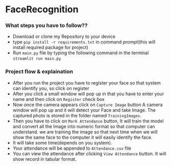 # FaceRecognition

### What steps you have to follow??
- Download or clone my Repository to your device
- type `pip install -r requirements.txt` in command prompt(this will install required package for project)
-  Run `main.py` file by typing the following command in the terminal `streamlit run main.py`


### Project flow & explaination
- After you run the project you have to register your face so that system can identify you, so click on register 
- After you click a small window will pop up in that you have to enter your name and then click on `Register` check box
- Now once the camera appears click on `Capture Image` button A camera window will pop up and it will detect your Face and take Image. The captured photo is stored in the folder named `TrainingImages`.
- Then you have to click on `Mark Attendance` button, It will train the model and convert all the Image into numeric format so that computer can understand. we are training the image so that next time when we will show the same face to the computer it will easily identify the face.
- It will take some time(depends on you system).
- Your attendance will be appended to  `Attendance.csv` file
- You can view the attendance after clicking `View Attendance` button. It will show record in tabular format.

